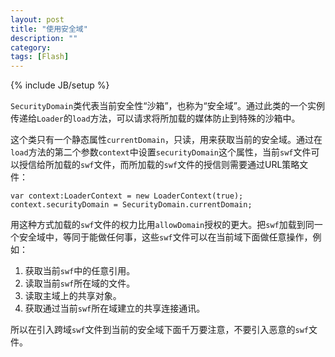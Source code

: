 ```yaml
---
layout: post
title: "使用安全域"
description: ""
category: 
tags: [Flash]
---
```

{% include JB/setup %}

`SecurityDomain`类代表当前安全性“沙箱”，也称为“安全域”。通过此类的一个实例传递给`Loader`的`load`方法，可以请求将所加载的媒体防止到特殊的沙箱中。

这个类只有一个静态属性`currentDomain`，只读，用来获取当前的安全域。通过在`load`方法的第二个参数`context`中设置`securityDomain`这个属性，当前`swf`文件可以授信给所加载的`swf`文件，而所加载的`swf`文件的授信则需要通过URL策略文件：

    var context:LoaderContext = new LoaderContext(true); 
    context.securityDomain = SecurityDomain.currentDomain; 

用这种方式加载的`swf`文件的权力比用`allowDomain`授权的更大。把`swf`加载到同一个安全域中，等同于能做任何事，这些`swf`文件可以在当前域下面做任意操作，例如：

1. 获取当前`swf`中的任意引用。
2. 读取当前`swf`所在域的文件。
3. 读取主域上的共享对象。
4. 获取通过当前`swf`所在域建立的共享连接通讯。

所以在引入跨域`swf`文件到当前的安全域下面千万要注意，不要引入恶意的`swf`文件。
